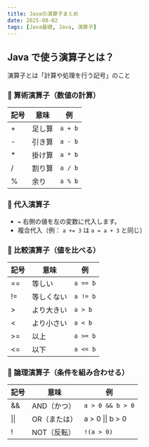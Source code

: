 ```yaml
---
title: Javaの演算子まとめ
date: 2025-08-02
tags: [Java基礎, Java, 演算子]
---
```


## Java で使う演算子とは？

演算子とは「計算や処理を行う記号」のこと

### 🔢 算術演算子（数値の計算）

| 記号 | 意味   | 例      |
| ---- | ------ | ------- |
| +    | 足し算 | `a + b` |
| -    | 引き算 | `a - b` |
| \*   | 掛け算 | `a * b` |
| /    | 割り算 | `a / b` |
| %    | 余り   | `a % b` |

### 🧮 代入演算子

- `=` 右側の値を左の変数に代入します。
- 複合代入（例： `a += 3` は `a = a + 3` と同じ）

### 🤝 比較演算子（値を比べる）

| 記号 | 意味       | 例       |
| ---- | ---------- | -------- |
| ==   | 等しい     | `a == b` |
| !=   | 等しくない | `a != b` |
| >    | より大きい | `a > b`  |
| <    | より小さい | `a < b`  |
| >=   | 以上       | `a >= b` |
| <=   | 以下       | `a <= b` |

### 🧠 論理演算子（条件を組み合わせる）

| 記号 | 意味         | 例               |
| ---- | ------------ | ---------------- |
| &&   | AND（かつ）  | `a > 0 && b > 0` |
| \|\| | OR（または） | a > 0 \|\| b > 0 |
| !    | NOT（反転）  | `!(a > 0)`       |
